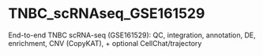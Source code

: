 # TNBC_scRNAseq_GSE161529
 End-to-end TNBC scRNA-seq (GSE161529): QC, integration, annotation, DE, enrichment, CNV (CopyKAT), + optional CellChat/trajectory
